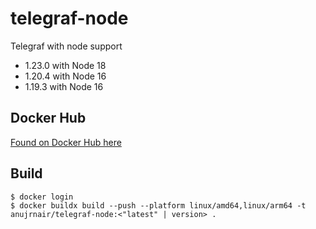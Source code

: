 # telegraf-node

Telegraf with node support
- 1.23.0 with Node 18
- 1.20.4 with Node 16
- 1.19.3 with Node 16

## Docker Hub

[Found on Docker Hub here](https://hub.docker.com/repository/docker/anujrnair/telegraf-node)

## Build

```
$ docker login
$ docker buildx build --push --platform linux/amd64,linux/arm64 -t anujrnair/telegraf-node:<"latest" | version> .
```
